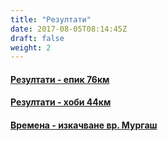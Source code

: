 ```yaml
---
title: "Резултати"
date: 2017-08-05T08:14:45Z
draft: false
weight: 2
---
```

#### [Резултати - епик 76км](https://racetimingbg.com/portfolio/%D0%BA%D1%83%D0%BF%D0%B0-%D0%BC%D1%83%D1%80%D0%B3%D0%B0%D1%88-23-09-2018/#1_83B5B7)
#### [Резултати - хоби 44км](https://racetimingbg.com/portfolio/%D0%BA%D1%83%D0%BF%D0%B0-%D0%BC%D1%83%D1%80%D0%B3%D0%B0%D1%88-23-09-2018/#2_42052A)
#### [Времена - изкачване вр. Мургаш](https://racetimingbg.com/portfolio/%D0%BA%D1%83%D0%BF%D0%B0-%D0%BC%D1%83%D1%80%D0%B3%D0%B0%D1%88-23-09-2018/#0_5EC720)
